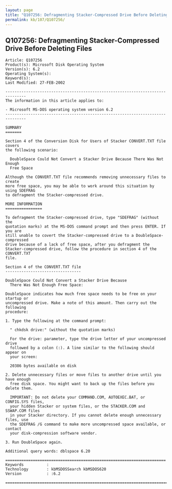 ```yaml
---
layout: page
title: "Q107256: Defragmenting Stacker-Compressed Drive Before Deleting Files"
permalink: kb/107/Q107256/
---
```


## Q107256: Defragmenting Stacker-Compressed Drive Before Deleting Files

	Article: Q107256
	Product(s): Microsoft Disk Operating System
	Version(s): 6.2
	Operating System(s): 
	Keyword(s): 
	Last Modified: 27-FEB-2002
	
	-------------------------------------------------------------------------------
	The information in this article applies to:
	
	- Microsoft MS-DOS operating system version 6.2 
	-------------------------------------------------------------------------------
	
	SUMMARY
	=======
	
	Section 4 of the Conversion Disk for Users of Stacker CONVERT.TXT file covers
	the following scenario:
	
	  DoubleSpace Could Not Convert a Stacker Drive Because There Was Not Enough
	  Free Space
	
	Although the CONVERT.TXT file recommends removing unnecessary files to create
	more free space, you may be able to work around this situation by using SDEFRAG
	to defragment the Stacker-compressed drive.
	
	MORE INFORMATION
	================
	
	To defragment the Stacker-compressed drive, type "SDEFRAG" (without the
	quotation marks) at the MS-DOS command prompt and then press ENTER. If you are
	still unable to covert the Stacker-compressed drive to a DoubleSpace-compressed
	drive because of a lack of free space, after you defragment the
	Stacker-compressed drive, follow the procedure in section 4 of the CONVERT.TXT
	file.
	
	Section 4 of the CONVERT.TXT file
	---------------------------------
	
	DoubleSpace Could Not Convert a Stacker Drive Because
	  There Was Not Enough Free Space:
	
	DoubleSpace indicates how much free space needs to be free on your startup or
	uncompressed drive. Make a note of this amount. Then carry out the following
	procedure:
	
	1. Type the following at the command prompt:
	
	  " chkdsk drive:" (without the quotation marks)
	
	  For the drive: parameter, type the drive letter of your uncompressed drive
	  followed by a colon (:). A line similar to the following should appear on
	  your screen:
	
	  20386 bytes available on disk
	
	2. Delete unnecessary files or move files to another drive until you have enough
	  free disk space. You might want to back up the files before you delete them.
	
	  IMPORTANT: Do not delete your COMMAND.COM, AUTOEXEC.BAT, or CONFIG.SYS files,
	  your hidden Stacker or system files, or the STACKER.COM and SSWAP.COM files
	  in your Stacker directory. If you cannot delete enough unnecessary files, use
	  the SDEFRAG /G command to make more uncompressed space available, or contact
	  your disk-compression software vendor.
	
	3. Run DoubleSpace again.
	
	Additional query words: dblspace 6.20
	
	======================================================================
	Keywords          :  
	Technology        : kbMSDOSSearch kbMSDOS620
	Version           : :6.2
	
	=============================================================================
	
